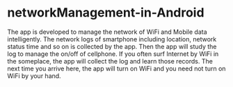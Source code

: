 # networkManagement-in-Android
The app is developed to manage the network of WiFi and Mobile data intelligently. 
The network logs of smartphone including location, network status time and so on is collected by the app.
Then the app will study the log to manage the on/off of cellphone. 
If you often surf Internet by WiFi in the someplace, the app will collect the log and learn those records. The next time you arrive here, the app will turn on WiFi and you need not turn on WiFi by your hand.
